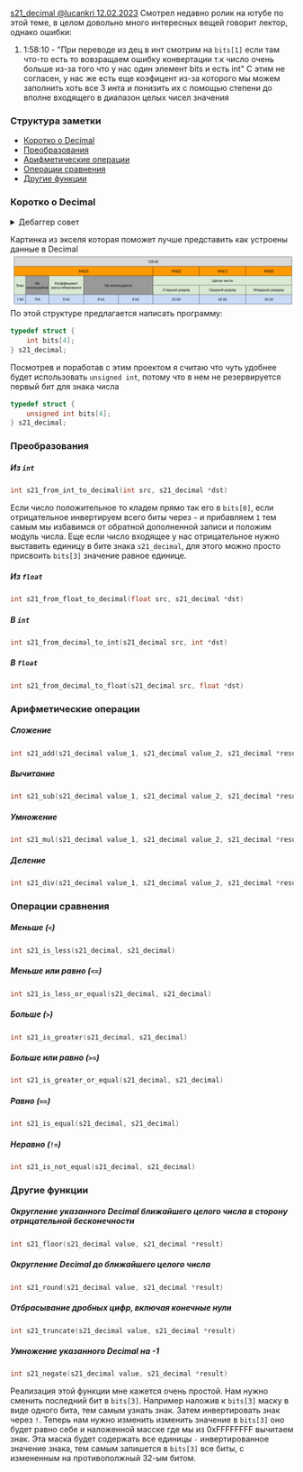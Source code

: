 
[s21_decimal @lucankri 12.02.2023](https://youtu.be/kJU4JOLa8l0)
Смотрел недавно ролик на ютубе по этой теме, в целом довольно много интересных вещей говорит лектор, однако ошибки:
1. 1:58:10 - "При переводе из дец в инт смотрим на `bits[1]` если там что-то есть то вовзращаем ошибку конвертации т.к число очень больше из-за того что у нас один элемент bits и есть int"
С этим не согласен, у нас же есть еще коэфицент из-за которого мы можем заполнить хоть все 3 инта и понизить их с помощью степени до вполне входящего в диапазон целых чисел значения 
### Структура заметки
- [Коротко о Decimal](#коротко-о-decimal)
- [Преобразования](#преобразования)
- [Арифметические операции](#арифметические-операции)
- [Операции сравнения](#операции-сравнения)
- [Другие функции](#операции-сравнения)

### Коротко о Decimal
<details>
<summary>Дебаггер совет</summary>
Хорошая настройка для дебаггера в VSCode (LLDB + CodeLLDB extension):<br>
<code>type format add --format {n_system} '{data_type}'</code><br>
Где <code>n_system</code> система счисления <br>
Двоичная <code>bin</code><br>
Восьмеричная <code>oct</code><br>
Десятичная <code>dec</code><br>
Шестнадцатеричная <code>hex</code><br>
А <code>data_type</code> тип данных, записанный в кавычках одинарных.<br>
Пример:<br>
Смена отображения целочисленных переменных на двоичный вид:<br>
<code>type format add --format bin 'int'</code><br>
</details>

Картинка из экселя которая поможет лучше представить как устроены данные в Decimal
![decimal_scheme](assets/images/decimal_scheme.png)
По этой структуре предлагается написать программу:
```c
typedef struct {
    int bits[4];
} s21_decimal;
```
Посмотрев и поработав с этим проектом я считаю что чуть удобнее будет использовать  `unsigned int`, потому что в нем не резервируется первый бит для знака числа
```c
typedef struct {
    unsigned int bits[4];
} s21_decimal;
```
### Преобразования
##### Из `int`
```c
int s21_from_int_to_decimal(int src, s21_decimal *dst)
```
Если число положительное то кладем прямо так его в `bits[0]`, если отрицательное инвертируем всего биты через `~` и прибавляем `1` тем самым мы избавимся от обратной дополненной записи и положим модуль числа. Еще если число входящее у нас отрицательное нужно выставить единицу в бите знака `s21_decimal`, для этого можно просто присвоить `bits[3]` значение равное единице.
##### Из `float`
```c
int s21_from_float_to_decimal(float src, s21_decimal *dst)
```
##### В `int`
```c
int s21_from_decimal_to_int(s21_decimal src, int *dst)
```
##### В `float`
```c
int s21_from_decimal_to_float(s21_decimal src, float *dst)
```
### Арифметические операции 
##### Сложение
```c
int s21_add(s21_decimal value_1, s21_decimal value_2, s21_decimal *result)
```
##### Вычитание
```c
int s21_sub(s21_decimal value_1, s21_decimal value_2, s21_decimal *result)
```
##### Умножение
```c
int s21_mul(s21_decimal value_1, s21_decimal value_2, s21_decimal *result)
```
##### Деление
```c
int s21_div(s21_decimal value_1, s21_decimal value_2, s21_decimal *result)
```
### Операции сравнения
##### Меньше (`<`)
```c
int s21_is_less(s21_decimal, s21_decimal)
```
##### Меньше или равно (`<=`)
```c
int s21_is_less_or_equal(s21_decimal, s21_decimal)
```
##### Больше (`>`)
```c
int s21_is_greater(s21_decimal, s21_decimal)
```
##### Больше или равно (`>=`)
```c
int s21_is_greater_or_equal(s21_decimal, s21_decimal)
```
##### Равно (`==`)
```c
int s21_is_equal(s21_decimal, s21_decimal)
```
##### Неравно (`!=`)
```c
int s21_is_not_equal(s21_decimal, s21_decimal)
```
### Другие функции
##### Округление указанного Decimal ближайшего целого числа в сторону отрицательной бесконечности
```c
int s21_floor(s21_decimal value, s21_decimal *result)
```
##### Округление Decimal до ближайшего целого числа
```c
int s21_round(s21_decimal value, s21_decimal *result)
```
##### Отбрасывание дробных цифр, включая конечные нули
```c
int s21_truncate(s21_decimal value, s21_decimal *result)
```
##### Умножение указанного Decimal на -1
```c
int s21_negate(s21_decimal value, s21_decimal *result)
```
Реализация этой функции мне кажется очень простой.
Нам нужно сменить последний бит в `bits[3]`.
Например наложив к `bits[3]` маску в виде одного бита, тем самым узнать знак.
Затем инвертировать знак через `!`. Теперь нам нужно изменить изменить значение в `bits[3]` оно будет равно себе и наложенной масске где мы из 0xFFFFFFFF вычитаем знак.
Эта маска будет содержать все единицы `-` инвертированное значение знака, тем самым запишется в `bits[3]` все биты, с измененным на противополжный 32-ым битом.

